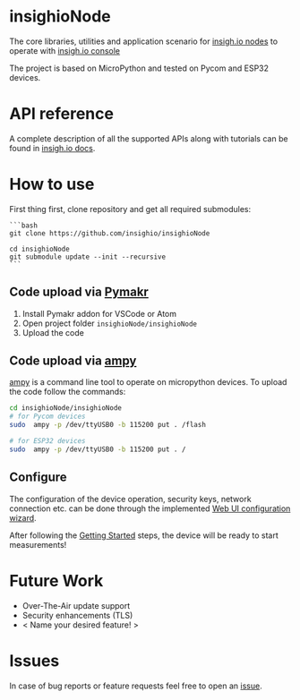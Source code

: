 # insighioNode

The core libraries, utilities and application scenario for [insigh.io nodes](https://insigh.io/iot-nodes/) to operate with [insigh.io console](https://console.insigh.io)

The project is based on MicroPython and tested on Pycom and ESP32 devices.

# API reference

A complete description of all the supported APIs along with tutorials can be found in [insigh.io docs](https://docs.insigh.io).

# How to use

First thing first, clone repository and get all required submodules:

    ```bash
    git clone https://github.com/insighio/insighioNode

    cd insighioNode
    git submodule update --init --recursive
    ```

## Code upload via [Pymakr](https://pycom.io/products/supported-networks/pymakr/)

1. Install Pymakr addon for VSCode or Atom
1. Open project folder `insighioNode/insighioNode`
1. Upload the code

## Code upload via [ampy](https://github.com/scientifichackers/ampy)

[ampy](https://github.com/scientifichackers/ampy) is a command line tool to operate on micropython devices. To upload the code follow the commands:

```bash
cd insighioNode/insighioNode
# for Pycom devices
sudo  ampy -p /dev/ttyUSB0 -b 115200 put . /flash

# for ESP32 devices
sudo  ampy -p /dev/ttyUSB0 -b 115200 put . /
```

## Configure

The configuration of the device operation, security keys, network connection etc. can be done through the implemented [Web UI configuration wizard](https://docs.insigh.io/gettingstarted/configuration/).

After following the [Getting Started](https://docs.insigh.io/gettingstarted/) steps, the device will be ready to start measurements!

# Future Work

* Over-The-Air update support
* Security enhancements (TLS)
* < Name your desired feature! >

# Issues

In case of bug reports or feature requests feel free to open an [issue](https://github.com/insighio/insighioNode/issues).
